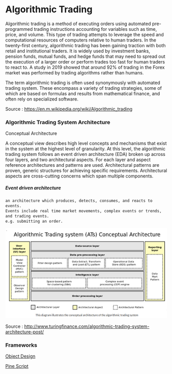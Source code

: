 # Algorithmic Trading

Algorithmic trading is a method of executing orders using automated pre-programmed trading instructions accounting for variables such as time, price, and volume. This type of trading attempts to leverage the speed and computational resources of computers relative to human traders. In the twenty-first century, algorithmic trading has been gaining traction with both retail and institutional traders. It is widely used by investment banks, pension funds, mutual funds, and hedge funds that may need to spread out the execution of a larger order or perform trades too fast for human traders to react to. A study in 2019 showed that around 92% of trading in the Forex market was performed by trading algorithms rather than humans.

The term algorithmic trading is often used synonymously with automated trading system. These encompass a variety of trading strategies, some of which are based on formulas and results from mathematical finance, and often rely on specialized software.

Source : https://en.m.wikipedia.org/wiki/Algorithmic_trading

### Algorithmic Trading System Architecture
Conceptual Architecture

A conceptual view describes high level concepts and mechanisms that exist in the system at the highest level of granularity. At this level, the algorithmic trading system follows an event driven architecture (EDA) broken up across four layers, and two architectural aspects. For each layer and aspect reference architectures and patterns are used. Architectural patterns are proven, generic structures for achieving specific requirements. Architectural aspects are cross-cutting concerns which span multiple components.

##### Event driven architecture
    an architecture which produces, detects, consumes, and reacts to events. 
    Events include real time market movements, complex events or trends, and trading events.
    e.g. submitting an order.

![alt text](https://github.com/CatalaniCD/quantitative_finance/blob/main/algorithmic_trading/arch_concept.png)

Source : http://www.turingfinance.com/algorithmic-trading-system-architecture-post/


### Frameworks

[Object Design](https://github.com/CatalaniCD/computer_science/blob/main/5.%20software_dev/object_desing.md)

[Pine Script](https://github.com/CatalaniCD/quantitative_finance/tree/main/pinescript)
